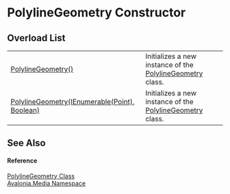 # PolylineGeometry Constructor


## Overload List
<table>
<tr>
<td><a href="M_Avalonia_Media_PolylineGeometry__ctor">PolylineGeometry()</a></td>
<td>Initializes a new instance of the <a href="T_Avalonia_Media_PolylineGeometry">PolylineGeometry</a> class.</td>
</tr>
<tr>
<td><a href="M_Avalonia_Media_PolylineGeometry__ctor_1">PolylineGeometry(IEnumerable(Point), Boolean)</a></td>
<td>Initializes a new instance of the <a href="T_Avalonia_Media_PolylineGeometry">PolylineGeometry</a> class.</td>
</tr>
</table>

## See Also


#### Reference
<a href="T_Avalonia_Media_PolylineGeometry">PolylineGeometry Class</a>  
<a href="N_Avalonia_Media">Avalonia.Media Namespace</a>  
